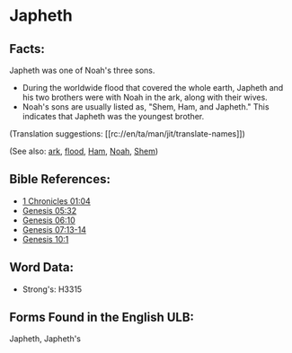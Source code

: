 # Japheth

## Facts:

Japheth was one of Noah's three sons.

* During the worldwide flood that covered the whole earth, Japheth and his two brothers were with Noah in the ark, along with their wives.
* Noah's sons are usually listed as, "Shem, Ham, and Japheth." This indicates that Japheth was the youngest brother.

(Translation suggestions: [[rc://en/ta/man/jit/translate-names]])

(See also: [ark](../kt/ark.md), [flood](../other/flood.md), [Ham](../names/ham.md), [Noah](../names/noah.md), [Shem](../names/shem.md))

## Bible References:

* [1 Chronicles 01:04](rc://en/tn/help/1ch/01/04)
* [Genesis 05:32](rc://en/tn/help/gen/05/32)
* [Genesis 06:10](rc://en/tn/help/gen/06/10)
* [Genesis 07:13-14](rc://en/tn/help/gen/07/13)
* [Genesis 10:1](rc://en/tn/help/gen/10/01)

## Word Data:

* Strong's: H3315

## Forms Found in the English ULB:

Japheth, Japheth's
